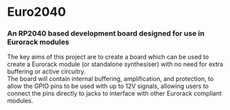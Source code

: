 # Euro2040
 
### An RP2040 based development board designed for use in Eurorack modules

The key aims of this project are to create a board which can be used to create a Eurorack module (or standalone synthesiser) with no need for extra buffering or active circuitry.  
The board will contain internal buffering, amplification, and protection, to allow the GPIO pins to be used with up to 12V signals, allowing users to connect the pins directly to jacks to interface with other Eurorack compliant modules.
